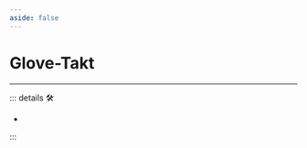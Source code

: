```yaml
---
aside: false
---
```

# Glove-Takt

---

<!-- =================================================== -->
<!-- =================================================== -->
<!-- =================================================== -->
<!-- =================================================== -->
<!-- =================================================== -->
::: details 🛠

-

:::
